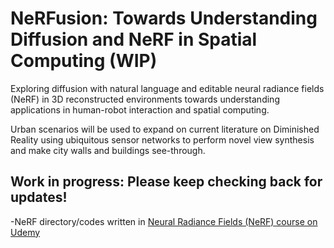 # NeRFusion: Towards Understanding Diffusion and NeRF in Spatial Computing (WIP)

Exploring diffusion with natural language and editable neural radiance fields (NeRF) in 3D reconstructed environments towards understanding applications in human-robot interaction and spatial computing.

Urban scenarios will be used to expand on current literature on Diminished Reality using ubiquitous sensor networks to perform novel view synthesis and make city walls and buildings see-through.

## Work in progress: Please keep checking back for updates!

-NeRF directory/codes written in <a href="https://www.udemy.com/course/neural-radiance-fields-nerf/">Neural Radiance Fields (NeRF) course on Udemy</a>
